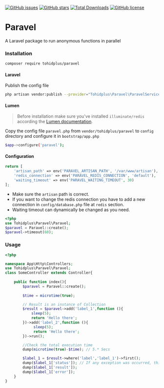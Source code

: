 [![GitHub issues](https://img.shields.io/github/issues/tohidplus/paravel.svg)](https://github.com/tohidplus/paravel/issues)
[![GitHub stars](https://img.shields.io/github/stars/tohidplus/paravel.svg)](https://github.com/tohidplus/paravel/stargazers)
[![Total Downloads](https://img.shields.io/packagist/dt/tohidplus/paravel.svg)](https://packagist.org/packages/tohidplus/paravel)
[![GitHub license](https://img.shields.io/github/license/tohidplus/paravel.svg)](https://github.com/tohidplus/mellat/blob/master/LICENSE.txt)

# Paravel
A Laravel package to run anonymous functions in parallel
### Installation
```bash
composer require tohidplus/paravel
```
#### Laravel
Publish the config file 
```bash
php artisan vendor:publish --provider="Tohidplus\Paravel\ParavelServiceProvider"
```
#### Lumen
> Before installation make sure you've installed `illuminate/redis` according the [Lumen documentation](https://lumen.laravel.com/docs/7.x/cache).

Copy the config file `paravel.php` from `vendor/tohidplus/paravel` to `config` directory and configure it in `bootstrap/app.php`
```bash
$app->configure('paravel');
```
#### Configuration
```php
return [
    'artisan_path' => env('PARAVEL_ARTISAN_PATH', '/var/www/artisan'),
    'redis_connection' => env('PARAVEL_REDIS_CONNECTION', 'default'),
    'waiting_timeout' => env('PARAVEL_WAITING_TIMEOUT', 30)
];
```
* Make sure the `artisan` path is correct.
* If you want to change the redis connection you have to add a new connection in `config/database.php` file at `redis` section.
* Waiting timeout can dynamically be changed as you need.
```php
<?php
use Tohidplus\Paravel\Paravel;
$paravel = Paravel::create();
$paravel->timeout(60);
```
### Usage
```php
<?php

namespace App\Http\Controllers;
use Tohidplus\Paravel\Paravel;
class SomeController extends Controller{
   
    public function index(){
        $paravel = Paravel::create();
        
        $time = microtime(true);        

        // Result is an instance of Collection   
        $result = $paravel->add('label_1',function (){
            sleep(5);
            return 'Hello there';
        })->add('label_2',function (){
             sleep(5);
             return 'Hello there';
        })->run();

        //Check the total execution time
        dump(microtime(true)-$time); // 5.* Secs

        $label_1 = $result->where('label','label_1')->first();
        dump($label_1['status']); // If any exception was occurred, this will be false
        dump($label_1['result']);
        dump($label_1['error']); 
    }
}
```
